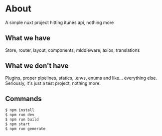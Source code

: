 # About
A simple nuxt project hitting itunes api, nothing more

## What we have
Store, router, layout, components, middleware, axios, translations

## What we don't have
Plugins, proper pipelines, statics, .envs, enums and like... everything else. Seriously, it's just a test project, nothing more.

## Commands
``` bash
$ npm install 
$ npm run dev
$ npm run build
$ npm start
$ npm run generate
```